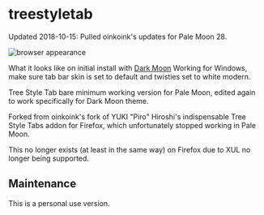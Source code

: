 # treestyletab
Updated 2018-10-15: Pulled oinkoink's updates for Pale Moon 28.

![browser appearance](https://i.imgur.com/TIPWs5C.png)

What it looks like on initial install with [Dark Moon](https://github.com/andytham/darkmoon)
Working for Windows, make sure tab bar skin is set to default and twisties set to white modern.

Tree Style Tab bare minimum working version for Pale Moon, edited again to work specifically for Dark Moon theme.

Forked from oinkoink's fork of YUKI "Piro" Hiroshi's indispensable Tree Style Tabs addon for Firefox, which unfortunately stopped working in Pale Moon.

This no longer exists (at least in the same way) on Firefox due to XUL no longer being supported.

## Maintenance

This is a personal use version.